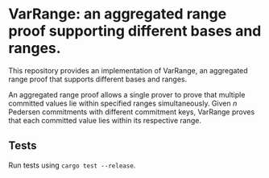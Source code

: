 # VarRange: an aggregated range proof supporting different bases and ranges.

This repository provides an implementation of VarRange, an aggregated range proof that supports different bases and ranges.

An aggregated range proof allows a single prover to prove that multiple committed values lie within specified ranges simultaneously. Given $n$ Pedersen commitments with different commitment keys, VarRange proves that each committed value lies within its respective range.

## Tests

Run tests using  `cargo test --release`.